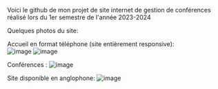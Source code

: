 Voici le github de mon projet de site internet de gestion de conférences réalisé lors du 1er semestre de l'année 2023-2024


Quelques photos du site:

Accueil en format téléphone (site entièrement responsive):                                                                                                                          
![image](https://github.com/louiswin03/int-gration/assets/106116649/1a83d853-763b-4b08-8d89-d7b7fb98a835)
![image](https://github.com/louiswin03/int-gration/assets/106116649/a40dd2dd-4e5d-4457-81b5-1c20524df641)


Conférences : 
![image](https://github.com/louiswin03/int-gration/assets/106116649/f1725d1b-8df4-4f65-bcb7-535dccc695c6)

Site disponible en anglophone:
![image](https://github.com/louiswin03/int-gration/assets/106116649/bf994620-98e6-46a4-915d-c3b6387ca5c8)
